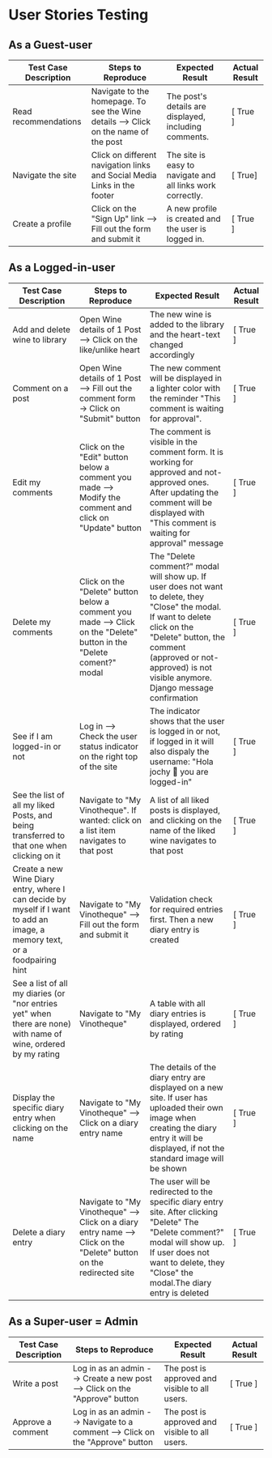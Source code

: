 
# User Stories Testing

## As a Guest-user

| Test Case Description | Steps to Reproduce | Expected Result | Actual Result |
| --------------------- | ------------------ | --------------- | ------------- |
| Read recommendations  | Navigate to the homepage. To see the Wine details --> Click on the name of the post | The post's details are displayed, including comments. | [ True ] |
| Navigate the site     | Click on different navigation links and Social Media Links in the footer| The site is easy to navigate and all links work correctly. | [  True] |
| Create a profile      | Click on the "Sign Up" link --> Fill out the form and submit it | A new profile is created and the user is logged in. | [ True ] |

## As a Logged-in-user

| Test Case Description | Steps to Reproduce | Expected Result | Actual Result |
| --------------------- | ------------------ | --------------- | ------------- |
| Add and delete wine to library   | Open Wine details of 1 Post --> Click on the like/unlike heart | The new wine is added to the library and the heart-text changed accordingly | [  True ] |
| Comment on a post     | Open Wine details of 1 Post --> Fill out the comment form -> Click on "Submit" button | The new comment will be displayed in a lighter color with the reminder "This comment is waiting for approval". | [  True ] |
| Edit my comments | Click on the "Edit" button below a comment you made --> Modify the comment and click on "Update" button | The comment is visible in the comment form. It is working for approved and not-approved ones. After updating the comment will be displayed with "This comment is waiting for approval" message | [  True ] |
| Delete my comments | Click on the "Delete" button below a comment you made --> Click on the "Delete" button in the "Delete coment?" modal | The "Delete comment?" modal will show up. If user does not want to delete, they "Close" the modal. If want to delete click on the "Delete" button, the comment (approved or not-approved) is not visible anymore. Django message confirmation | [  True ] |
| See if I am logged-in or not | Log in --> Check the user status indicator on the right top of the site | The indicator shows that the user is logged in or not, if logged in it will also dispaly the username: "Hola jochy 🍷 you are logged-in" | [ True ] |
| See the list of all my liked Posts, and being transferred to that one when clicking on it | Navigate to "My Vinotheque". If wanted: click on a list item navigates to that post | A list of all liked posts is displayed, and clicking on the name of the liked wine navigates to that post | [ True ] |
| Create a new Wine Diary entry, where I can decide by myself if I want to add an image, a memory text, or a foodpairing hint | Navigate to "My Vinotheque" --> Fill out the form and submit it | Validation check for required entries first. Then a new diary entry is created  | [ True ] |
| See a list of all my diaries (or "nor entries yet" when there are none) with name of wine, ordered by my rating | Navigate to "My Vinotheque" | A table with all diary entries is displayed, ordered by rating | [ True ] |
| Display the specific diary entry when clicking on the name | Navigate to "My Vinotheque" --> Click on a diary entry name | The details of the diary entry are displayed on a new site. If user has uploaded their own image when creating the diary entry it will be displayed, if not the standard image will be shown | [  True ] |
| Delete a diary entry | Navigate to "My Vinotheque" --> Click on a diary entry name --> Click on the "Delete" button on the redirected site | The user will be redirected to the specific diary entry site. After clicking "Delete" The "Delete comment?" modal will show up. If user does not want to delete, they "Close" the modal.The diary entry is deleted | [ True ] |

## As a Super-user = Admin

| Test Case Description | Steps to Reproduce | Expected Result | Actual Result |
| --------------------- | ------------------ | --------------- | ------------- |
| Write a post        | Log in as an admin --> Create a new post --> Click on the "Approve" button | The post is approved and visible to all users. | [  True ] |
| Approve a comment  | Log in as an admin --> Navigate to a comment --> Click on the "Approve" button | The post is approved and visible to all users. | [  True ] |